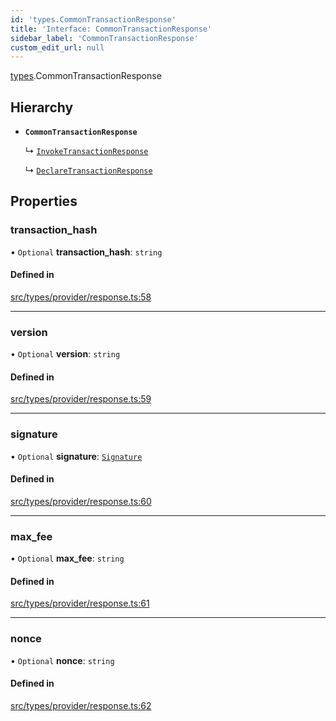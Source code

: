 ```yaml
---
id: 'types.CommonTransactionResponse'
title: 'Interface: CommonTransactionResponse'
sidebar_label: 'CommonTransactionResponse'
custom_edit_url: null
---
```


[types](../namespaces/types.md).CommonTransactionResponse

## Hierarchy

- **`CommonTransactionResponse`**

  ↳ [`InvokeTransactionResponse`](types.InvokeTransactionResponse.md)

  ↳ [`DeclareTransactionResponse`](types.DeclareTransactionResponse.md)

## Properties

### transaction_hash

• `Optional` **transaction_hash**: `string`

#### Defined in

[src/types/provider/response.ts:58](https://github.com/starknet-io/starknet.js/blob/v5.29.0/src/types/provider/response.ts#L58)

---

### version

• `Optional` **version**: `string`

#### Defined in

[src/types/provider/response.ts:59](https://github.com/starknet-io/starknet.js/blob/v5.29.0/src/types/provider/response.ts#L59)

---

### signature

• `Optional` **signature**: [`Signature`](../namespaces/types.md#signature)

#### Defined in

[src/types/provider/response.ts:60](https://github.com/starknet-io/starknet.js/blob/v5.29.0/src/types/provider/response.ts#L60)

---

### max_fee

• `Optional` **max_fee**: `string`

#### Defined in

[src/types/provider/response.ts:61](https://github.com/starknet-io/starknet.js/blob/v5.29.0/src/types/provider/response.ts#L61)

---

### nonce

• `Optional` **nonce**: `string`

#### Defined in

[src/types/provider/response.ts:62](https://github.com/starknet-io/starknet.js/blob/v5.29.0/src/types/provider/response.ts#L62)
